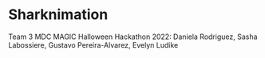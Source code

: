 # Sharknimation
Team 3 MDC MAGIC Halloween Hackathon 2022: Daniela Rodriguez, Sasha Labossiere, Gustavo Pereira-Alvarez, Evelyn Ludike

